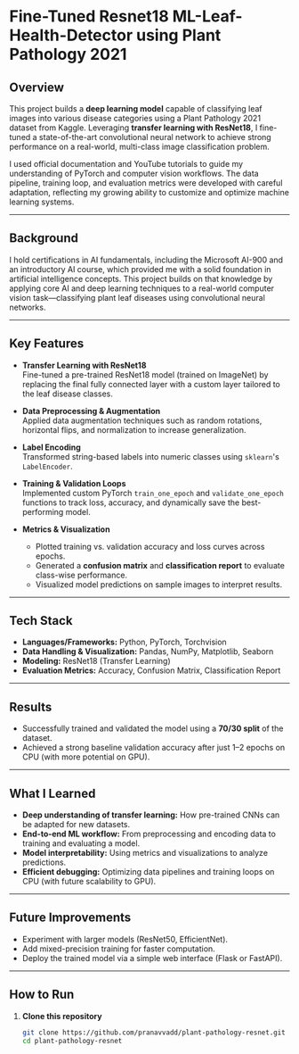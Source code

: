 # Fine-Tuned Resnet18 ML-Leaf-Health-Detector using Plant Pathology 2021

## Overview
This project builds a **deep learning model** capable of classifying leaf images into various disease categories using a Plant Pathology 2021 dataset from Kaggle. Leveraging **transfer learning with ResNet18**, I fine-tuned a state-of-the-art convolutional neural network to achieve strong performance on a real-world, multi-class image classification problem.

I used official documentation and YouTube tutorials to guide my understanding of PyTorch and computer vision workflows. The data pipeline, training loop, and evaluation metrics were developed with careful adaptation, reflecting my growing ability to customize and optimize machine learning systems.

---

## Background
I hold certifications in AI fundamentals, including the Microsoft AI-900 and an introductory AI course, which provided me with a solid foundation in artificial intelligence concepts. This project builds on that knowledge by applying core AI and deep learning techniques to a real-world computer vision task—classifying plant leaf diseases using convolutional neural networks.

---

## Key Features
- **Transfer Learning with ResNet18**  
  Fine-tuned a pre-trained ResNet18 model (trained on ImageNet) by replacing the final fully connected layer with a custom layer tailored to the leaf disease classes.

- **Data Preprocessing & Augmentation**  
  Applied data augmentation techniques such as random rotations, horizontal flips, and normalization to increase generalization.

- **Label Encoding**  
  Transformed string-based labels into numeric classes using `sklearn`'s `LabelEncoder`.

- **Training & Validation Loops**  
  Implemented custom PyTorch `train_one_epoch` and `validate_one_epoch` functions to track loss, accuracy, and dynamically save the best-performing model.

- **Metrics & Visualization**  
  - Plotted training vs. validation accuracy and loss curves across epochs.  
  - Generated a **confusion matrix** and **classification report** to evaluate class-wise performance.  
  - Visualized model predictions on sample images to interpret results.

---

## Tech Stack
- **Languages/Frameworks:** Python, PyTorch, Torchvision  
- **Data Handling & Visualization:** Pandas, NumPy, Matplotlib, Seaborn  
- **Modeling:** ResNet18 (Transfer Learning)  
- **Evaluation Metrics:** Accuracy, Confusion Matrix, Classification Report

---

## Results
- Successfully trained and validated the model using a **70/30 split** of the dataset.  
- Achieved a strong baseline validation accuracy after just 1–2 epochs on CPU (with more potential on GPU).

---

## What I Learned
- **Deep understanding of transfer learning:** How pre-trained CNNs can be adapted for new datasets.  
- **End-to-end ML workflow:** From preprocessing and encoding data to training and evaluating a model.  
- **Model interpretability:** Using metrics and visualizations to analyze predictions.  
- **Efficient debugging:** Optimizing data pipelines and training loops on CPU (with future scalability to GPU).

---

## Future Improvements
- Experiment with larger models (ResNet50, EfficientNet).  
- Add mixed-precision training for faster computation.  
- Deploy the trained model via a simple web interface (Flask or FastAPI).

---

## How to Run
1. **Clone this repository**  
   ```bash
   git clone https://github.com/pranavvadd/plant-pathology-resnet.git
   cd plant-pathology-resnet
